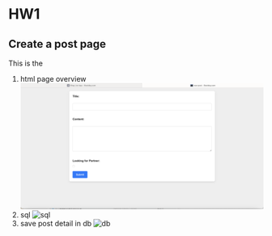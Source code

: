 # HW1
## Create a post page
This is the
1. html page overview
![page](https://github.com/cpeggy/113-1-Database/blob/main/database_hw1/%E6%88%AA%E5%9C%96%202024-09-16%2011.13.02.png)
2. sql
![sql]()
3. save post detail in db
![db]()
